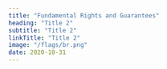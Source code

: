 ```yaml
---
title: "Fundamental Rights and Guarantees"
heading: "Title 2"
subtitle: "Title 2"
linkTitle: "Title 2"
image: "/flags/br.png"
date: 2020-10-31
---
```

